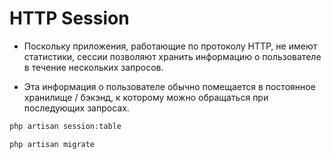 # HTTP Session

- Поскольку приложения, работающие по протоколу HTTP, не имеют статистики, сессии позволяют хранить информацию о пользователе в течение нескольких запросов.

- Эта информация о пользователе обычно помещается в постоянное хранилище / бэкэнд, к которому можно обращаться при последующих запросах.

```php
php artisan session:table

php artisan migrate
```
